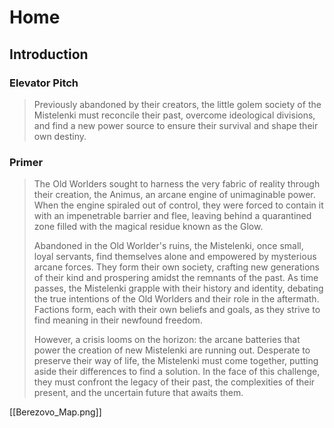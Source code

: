 # Home
## Introduction

### Elevator Pitch
> Previously abandoned by their creators, the little golem society of the Mistelenki must reconcile their past, overcome ideological divisions, and find a new power source to ensure their survival and shape their own destiny.

### Primer
> The Old Worlders sought to harness the very fabric of reality through their creation, the Animus, an arcane engine of unimaginable power. When the engine spiraled out of control, they were forced to contain it with an impenetrable barrier and flee, leaving behind a quarantined zone filled with the magical residue known as the Glow.
> 
> Abandoned in the Old Worlder's ruins, the Mistelenki, once small, loyal servants, find themselves alone and empowered by mysterious arcane forces. They form their own society, crafting new generations of their kind and prospering amidst the remnants of the past. As time passes, the Mistelenki grapple with their history and identity, debating the true intentions of the Old Worlders and their role in the aftermath. Factions form, each with their own beliefs and goals, as they strive to find meaning in their newfound freedom.
> 
> However, a crisis looms on the horizon: the arcane batteries that power the creation of new Mistelenki are running out. Desperate to preserve their way of life, the Mistelenki must come together, putting aside their differences to find a solution. In the face of this challenge, they must confront the legacy of their past, the complexities of their present, and the uncertain future that awaits them.

[[Berezovo_Map.png]]